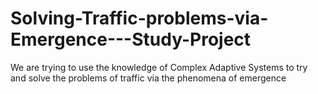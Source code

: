 # Solving-Traffic-problems-via-Emergence---Study-Project
We are trying to use the knowledge of Complex Adaptive Systems to try and solve the problems of traffic via the phenomena of emergence
